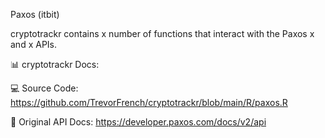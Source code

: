 Paxos (itbit)

cryptotrackr contains x number of functions that interact with the Paxos x and x APIs.

📊 cryptotrackr Docs: 


💻 Source Code: https://github.com/TrevorFrench/cryptotrackr/blob/main/R/paxos.R


🏢 Original API Docs: https://developer.paxos.com/docs/v2/api
